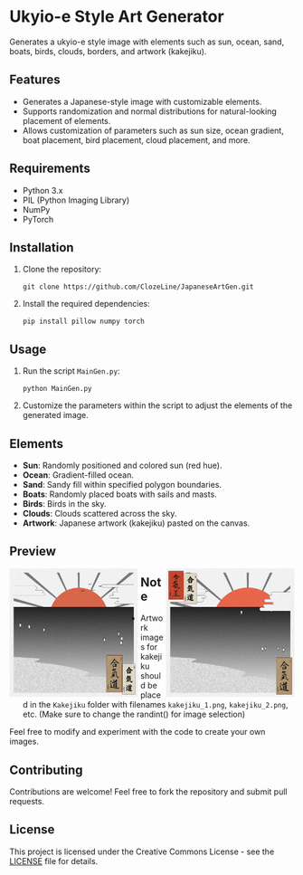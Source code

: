 # Ukyio-e Style Art Generator

Generates a ukyio-e style image with elements such as sun, ocean, sand, boats, birds, clouds, borders, and artwork (kakejiku).

## Features

- Generates a Japanese-style image with customizable elements.
- Supports randomization and normal distributions for natural-looking placement of elements.
- Allows customization of parameters such as sun size, ocean gradient, boat placement, bird placement, cloud placement, and more.

## Requirements

- Python 3.x
- PIL (Python Imaging Library)
- NumPy
- PyTorch

## Installation

1. Clone the repository:

    ```
    git clone https://github.com/ClozeLine/JapaneseArtGen.git
    ```

2. Install the required dependencies:

    ```
    pip install pillow numpy torch
    ```

## Usage

1. Run the script `MainGen.py`:

    ```
    python MainGen.py
    ```

2. Customize the parameters within the script to adjust the elements of the generated image.

## Elements

- **Sun**: Randomly positioned and colored sun (red hue).
- **Ocean**: Gradient-filled ocean.
- **Sand**: Sandy fill within specified polygon boundaries.
- **Boats**: Randomly placed boats with sails and masts.
- **Birds**: Birds in the sky.
- **Clouds**: Clouds scattered across the sky.
- **Artwork**: Japanese artwork (kakejiku) pasted on the canvas.

## Preview

<img src="Japanese/Examples/example_1.PNG" alt="Example 1" style="width: 45%; float: left; margin-right: 5px;">
<img src="Japanese/Examples/example_2.PNG" alt="Example 2" style="width: 45%; float: right; margin-left: 5px;">

## Note

- Artwork images for kakejiku should be placed in the `Kakejiku` folder with filenames `kakejiku_1.png`, `kakejiku_2.png`, etc. (Make sure to change the randint() for image selection)

Feel free to modify and experiment with the code to create your own images.

## Contributing

Contributions are welcome! Feel free to fork the repository and submit pull requests.

## License

This project is licensed under the Creative Commons License - see the [LICENSE](LICENSE) file for details.

